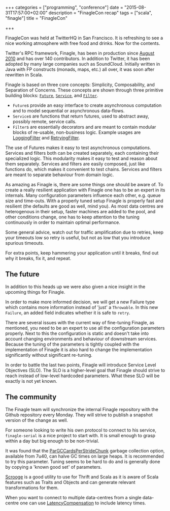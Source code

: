 +++
categories = ["programming", "conference"]
date = "2015-08-31T17:57:00+02:00"
description = "FinagleCon recap"
tags = ["scala", "finagle"]
title = "FinagleCon"

+++


FinagleCon was held at TwitterHQ in San Francisco. It is refreshing to see a
nice working atmosphere with free food and drinks. Now for the contents.

Twitter's RPC framework, Finagle, has been in production since [August
2010](http://vkostyukov.ru/slides/finch-101/?full#5) and has over 140
contributors. In addition to Twitter, it has been adopted by many large
companies such as SoundCloud. Initially written in Java with FP constructs
(monads, maps, etc.) all over, it was soon after rewritten in Scala.

Finagle is based on three core concepts: Simplicity, Composability, and
Separation of Concerns. These concepts are shown through three primitive
building blocks:
[`Future`](https://twitter.github.io/util/docs/index.html#com.twitter.util.Future),
[`Service`](https://twitter.github.io/finagle/docs/index.html#com.twitter.finagle.Service),
and
[`Filter`](https://twitter.github.io/finagle/docs/index.html#com.twitter.finagle.Filter).

* `Future`s provide an easy interface to create asynchronous computation and
  to model sequential or asynchronous data-flows.
* `Service`s are functions that return futures, used to abstract away, possibly
  remote, service calls.
* `Filter`s are essentially decorators and are meant to contain modular blocks
  of re-usable, non-business logic. Example usages are [LoggingFilter](https://twitter.github.io/finagle/docs/index.html#com.twitter.finagle.filter.LoggingFilter) and
  [RetryingFilter](https://twitter.github.io/finagle/docs/index.html#com.twitter.finagle.service.RetryingFilter).

The use of Futures makes it easy to test asynchronous computations. Services and
filters both can be created separately, each containing their specialized logic.
This modularity makes it easy to test and reason about them separately. Services
and filters are easily composed, just like functions do, which makes it
convenient to test chains. Services and filters are meant to separate behaviour
from domain logic.

As amazing as Finagle is, there are some things one should be aware of. To
create a really resilient application with Finagle one has to be an expert in
its internals. Many configuration parameters influence each other, e.g. queue
size and time-outs. With a properly tuned setup Finagle is properly fast and
resilient (the defaults are good as well, mind you). As most data centres are
heterogenous in their setup, faster machines are added to the pool, and other
conditions change, one has to keep attention to the tuning continuously in order
to maintain optimal performance.

Some general advice, watch out for traffic amplification due to retries, keep
your timeouts low so retry is useful, but not as low that you introduce spurious
timeouts.

For extra points, keep hammering your application until it breaks, find out why
it breaks, fix it, and repeat.

## The future

In addition to this heads up we were also given a nice insight in the upcoming
things for Finagle.

In order to make more informed decision, we will get a new Failure type which
contains more information instead of 'just' a `Throwable`. In this new
`Failure`, an added field indicates whether it is safe to `retry`.

There are several issues with the current way of fine-tuning Finagle, as
mentioned, you need to be an expert to use all the configuration parameters
properly. Next to this the configuration is static and doesn't take into account
changing environments and behaviour of downstream services. Because the tuning
of the parameters is tightly coupled with the implementation of Finagle it is
also hard to change the implementation significantly without significant
re-tuning.

In order to battle the last two points, Finagle will introduce Service Level
Objectives (SLO). The SLO is a higher-level goal that Finagle should strive to
reach instead of low-level hardcoded parameters. What these SLO will be exactly
is not yet known.

## The community

The Finagle team will synchronize the internal Finagle repository with the
Github repository every Monday. They will strive to publish a snapshot version
of the change as well.

For someone looking to write his own protocol to connect to his service,
`finagle-serial` is a nice project to start with. It is small enough to grasp
within a day but big enough to be non-trivial.

It was found that the
[ParGCCardsPerStrideChunk](http://blog.ragozin.info/2012/03/secret-hotspot-option-improving-gc.html)
garbage collection option, available from 7u40, can halve GC times on large
heaps. It is recommended to try this parameter. Tuning seems to be hard to do
and is generally done by copying a 'known good set' of parameters.

[Scrooge](http://twitter.github.io/scrooge/) is a good utility to use for Thrift
and Scala as it is aware of Scala features such as Traits and Objects and can
generate relevant transformations for them.

When you want to connect to multiple data-centres from a single data-centre one
can use
[LatencyCompensation](https://twitter.github.io/finagle/docs/index.html#com.twitter.finagle.client.LatencyCompensation$)
to include latency times.
